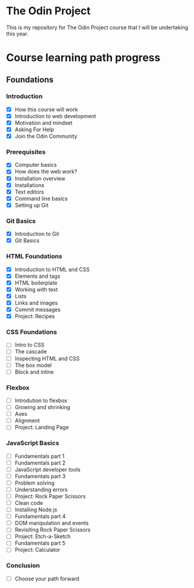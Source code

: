 # The Odin Project

This is my repository for The Odin Project course that I will be undertaking this year.


# Course learning path progress

## Foundations

### Introduction

- [x] How this course will work
- [x] Introduction to web development
- [x] Motivation and mindset
- [x] Asking For Help
- [x] Join the Odin Community

### Prerequisites

- [x] Computer basics
- [x] How does the web work?
- [x] Installation overview
- [x] Installations
- [x] Text editors
- [x] Command line basics
- [x] Setting up Git

### Git Basics

- [x] Introduction to Git
- [x] Git Basics

### HTML Foundations

- [x] Introduction to HTML and CSS
- [x] Elements and tags
- [x] HTML boilerplate
- [x] Working with text
- [x] Lists
- [x] Links and images
- [x] Commit messages
- [x] Project: Recipes

### CSS Foundations

- [ ] Intro to CSS
- [ ] The cascade
- [ ] Inspecting HTML and CSS
- [ ] The box model
- [ ] Block and inline

### Flexbox

- [ ] Introdution to flexbox
- [ ] Growing and shrinking
- [ ] Axes
- [ ] Alignment
- [ ] Project: Landing Page

### JavaScript Basics

- [ ] Fundamentals part 1
- [ ] Fundamentals part 2
- [ ] JavaScript developer tools
- [ ] Fundamentals part 3
- [ ] Problem solving
- [ ] Understanding errors
- [ ] Project: Rock Paper Scissors
- [ ] Clean code
- [ ] Installing Node.js
- [ ] Fundamentals part 4
- [ ] DOM manipulation and events
- [ ] Revisiting Rock Paper Scissors
- [ ] Project: Etch-a-Sketch
- [ ] Fundamentals part 5
- [ ] Project: Calculator

### Conclusion

- [ ] Choose your path forward